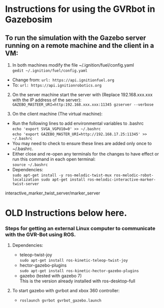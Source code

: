 # Instructions for using the GVRbot in Gazebosim

## To run the simulation with the Gazebo server running on a remote machine and the client in a VM:
1. In both machines modify the file ~/.ignition/fuel/config.yaml  
`gedit ~/.ignition/fuel/config.yaml`  
  
- Change from: `url: https://api.ignitionfuel.org`  
- To: `url: https://api.ignitionrobotics.org`  

2. On the server machine start the server with (Replace 192.168.xxx.xxx with the IP address of the server):  
`GAZEBO_MASTEER_URI=http:192.168.xxx.xxx:11345 gzserver --verbose`

3. On the client machine (The virtual machine):  
- Run the following lines to add environmental variables to .bashrc  
`echo 'export SVGA_VGPU10=0' >> ~/.bashrc`  
`echo 'export GAZEBO_MASTER_URI=http://192.168.17.25:11345' >> ~/.bashrc`  
- You may need to check to ensure these lines are added only once to ~/.bashrc.
- Either close and re-open any terminals for the changes to have effect or run this command in each open terminal:  
`source ~/.bashrc`  
- Dependencies:  
`sudo apt-get install -y ros-melodic-twist-mux ros-melodic-robot-localization sudo apt-get install ros-melodic-interactive-marker-twist-server`


interactive_marker_twist_server/marker_server








# OLD Instructions below here.
### Steps for getting an external Linux computer to communicate with the GVR-Bot using ROS.
1.  Dependencies:
    + teleop-twist-joy<br/> `sudo apt-get install ros-kinetic-teleop-twist-joy` 
    + hector-gazebo-plugins<br/> `sudo apt-get install ros-kinetic-hector-gazebo-plugins` 
    + gazebo (tested with gazebo 7)<br/> This is the version already installed with ros-desktop-full

2.  To start gazebo with gvrbot and xbox 360 controller:<br/>
    + `roslaunch gvrbot gvrbot_gazebo.launch`
